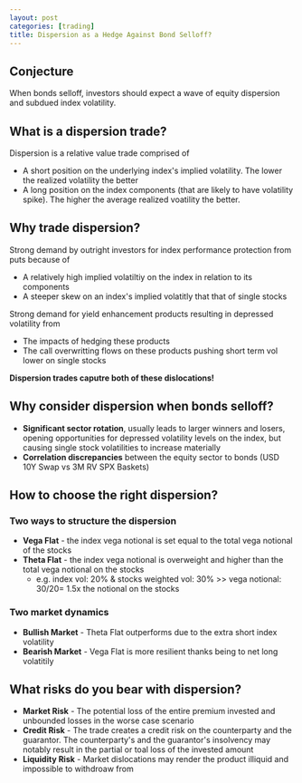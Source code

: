 ```yaml
---
layout: post
categories: [trading]
title: Dispersion as a Hedge Against Bond Selloff?
---
```


## Conjecture
When bonds selloff, investors should expect a wave of equity dispersion and subdued index volatility.


## What is a dispersion trade?
Dispersion is a relative value trade comprised of
- A short position on the underlying index's implied volatility. The lower the realized volatility the better
- A long position on the index components (that are likely to have volatility spike). The higher the average realized voatility the better.


## Why trade dispersion?
Strong demand by outright investors for index performance protection from puts because of
- A relatively high implied volatiltiy on the index in relation to its components
- A steeper skew on an index's implied volatitly that that of single stocks

Strong demand for yield enhancement products resulting in depressed volatility from
- The impacts of hedging these products
- The call overwritting flows on these products pushing short term vol lower on single stocks

**Dispersion trades caputre both of these dislocations!**


## Why consider dispersion when bonds selloff? 
- **Significant sector rotation**, usually leads to larger winners and losers, opening opportunities for depressed volatility levels on the index, but causing single stock volatilities to increase materially
- **Correlation discrepancies** between the equity sector to bonds (USD 10Y Swap vs 3M RV SPX Baskets)


## How to choose the right dispersion?
### Two ways to structure the dispersion
- **Vega Flat** - the index vega notional is set equal to the total vega notional of the stocks
- **Theta Flat** - the index vega notional is overweight and higher than the total vega notional on the stocks
    - e.g. index vol: 20% & stocks weighted vol: 30% >> vega notional: 30/20= 1.5x the notional on the stocks
    
### Two market dynamics    
- **Bullish Market** - Theta Flat outperforms due to the extra short index volatility
- **Bearish Market** - Vega Flat is more resilient thanks being to net long volatitily


## What risks do you bear with dispersion?
- **Market Risk** - The potential loss of the entire premium invested and unbounded losses in the worse case scenario 
- **Credit Risk** - The trade creates a credit risk on the counterparty and the guarantor. The counterparty's and the guarantor's insolvency may notably result in the partial or toal loss of the invested amount
- **Liquidity Risk** - Market dislocations may render the product illiquid and impossible to withdroaw from